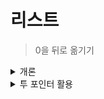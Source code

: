 # 리스트

> 0을 뒤로 옮기기

<details>
    <summary>개론</summary>
    
```python
ExampleInputList = [0, 1, 0, 2, 3, 0, 0]

OutputList1 = []
OutputList1 += [i for i in ExampleInputList if i != 0]
OutputList1 += [i for i in ExampleInputList if i == 0]
print(OutputList1)

OutputList2 = [0] * len(ExampleInputList)
FakeIndex = 0
for i in ExampleInputList:
    if i != 0:
        OutputList2[FakeIndex] = i
        FakeIndex += 1
print(OutputList2)

OutputList3 = [None] * len(ExampleInputList)
FakeIndex = 0
FakeIndexFromBack = -1
for i in ExampleInputList:
    if i != 0:
        OutputList3[FakeIndex] = i
        index += 1
    else :
        OutputList3[FakeIndexFromBack] = 0
        FakeIndexFronBack-=1
print(OutputList3)
```
세 경우 모두 시간복잡도와 공간복잡도가 모두 선형 ( 선형시간, 선형공간 ) 이며 T(n) 및 실제 과정은 크게 차이남. <br>
첫 번째는 두 번 순회하고,
세 번째는 음수 인덱스 연산과정이 들어가며, <br>
세 경우 모두 원본이 아닌 복사본을 다루는 방식이라 데이터의 크기가 커질 때 굳이 덮어쓰는 방식으로 원본을 변경하고 싶지 않음. 위험하고 불필요함.
</details>




<details>
    <summary>투 포인터 활용</summary>
    
```python
ExampleInputList = [0, 1, 0, 2, 3, 0, 0]
IndexZero = 0
for Index, Value in enumerate(ExampleInputList):
    if Value != 0:
        ExampleInputList[IndexZero] = Value
        if IndexZero != Index:
            ExampleInputList[Index] = 0
        IndexZero += 1
print(ExampleInputList)
```
선형시간과 상수공간을 만족시킨다는 점에서 기존보다 개선된 알고리즘이다. <br>
Value가 0일 때 작동되는 코드 없이, 0이지 않을 때만 위와 같은 코드가 작동한다. 그럼에도 불구하고 0이 뒤쪽으로 옮겨지는 것은 어떻게 한 것일까? temp=a; a=b; b=temp를 메서드로 쓰기라도 했단 말인가? 이를 사용하는 매우 비효율적인 코드 대신에, 더 간단한 0이 뒤로 밀려나는 방법을 사용하였다. Value가 0이지 않을 경우에만 리스트 앞쪽으로 값을 가져오고(if Value != 0: ; ExampleInputList[IndexZero] = Value), 이후 기존 자리에 0을 대입 연산하는 조건으로 (if IndexZero != Index: )를 배치시킨 후 그 다음 숫자를 받을 준비를 위해 (IndexZero += 1)를 둔 것이다. 들여쓰기를 적절히 조절하는 것도 잊지 말자.
</details>






